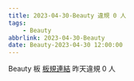 ```yaml
---
title: 2023-04-30-Beauty 違規 0 人
tags:
    - Beauty
abbrlink: 2023-04-30-Beauty
date: Beauty-2023-04-30 12:00:00
---
```

Beauty 板 [板規連結](https://www.ptt.cc/bbs/Beauty/M.1630069980.A.84B.html)
昨天違規 0 人
